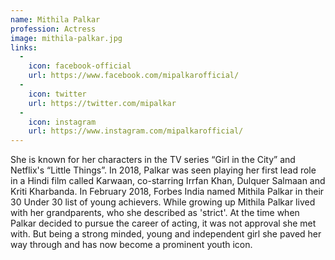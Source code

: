 ```yaml
---
name: Mithila Palkar
profession: Actress
image: mithila-palkar.jpg
links:
  -
    icon: facebook-official
    url: https://www.facebook.com/mipalkarofficial/
  -
    icon: twitter
    url: https://twitter.com/mipalkar
  -
    icon: instagram
    url: https://www.instagram.com/mipalkarofficial/
---
```

She is known for her characters in the TV series “Girl in the City” and Netflix's “Little Things”. In 2018, Palkar was seen playing her first lead role in a Hindi film called Karwaan, co-starring Irrfan Khan, Dulquer Salmaan and Kriti Kharbanda. In February 2018, Forbes India named Mithila Palkar in their 30 Under 30 list of young achievers. While growing up Mithila Palkar lived with her grandparents, who she described as 'strict'. At the time when Palkar decided to pursue the career of acting, it was not approval she met with. But being a strong minded, young and independent girl she paved her way through and has now become a prominent youth icon.